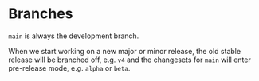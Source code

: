 # Branches

`main` is always the development branch.

When we start working on a new major or minor release,
the old stable release will be branched off, e.g. `v4`
and the changesets for `main` will enter pre-release mode,
e.g. `alpha` or `beta`.
